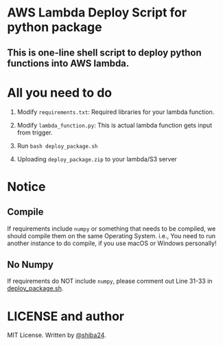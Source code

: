 # AWS Lambda Deploy Script for python package
This is one-line shell script to deploy python functions into AWS lambda.
---


# All you need to do


1. Modify `requirements.txt`: Required libraries for your lambda function.


2. Modify `lambda_function.py`: This is actual lambda function gets input from trigger.


3. Run `bash deploy_package.sh`


4. Uploading `deploy_package.zip` to your lambda/S3 server


# Notice

## Compile

If requirements include `numpy` or something that needs to be compiled, we should compile them on the same Operating System. i.e., You need to run another instance to do compile, if you use macOS or Windows personally!


## No Numpy

If requirements do NOT include `numpy`, please comment out Line 31-33 in [deploy_package.sh](https://github.com/shiba24/aws-lambda-deploy-script-python/blob/master/deploy_package.sh).


# LICENSE and author

MIT License. Written by [@shiba24](https://github.com/shiba24).
